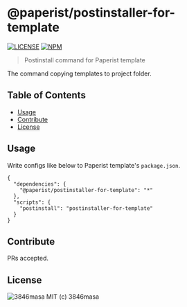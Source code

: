 # @paperist/postinstaller-for-template

[![LICENSE][license-badge]][license]
[![NPM][npm-badge]][npm]

[npm]: https://www.npmjs.com/package/@paperist/postinstaller-for-template
[license]: https://3846masa.mit-license.org
[standard-readme]: https://github.com/RichardLitt/standard-readme

[npm-badge]: https://img.shields.io/npm/v/@paperist/postinstaller-for-template.svg?style=flat-square&logo=data:image/png;base64,iVBORw0KGgoAAAANSUhEUgAAACAAAAAgBAMAAACBVGfHAAAABGdBTUEAALGPC/xhBQAAAAFzUkdCAK7OHOkAAAAbUExURcwAAOeIiP////G7u/ri4tIZGdpFReJsbPC3t075sZwAAAAvSURBVCjPY2CgDWAThIMEsACjEhwIUCZg0dGCIqASwMAxMgXAgSzOwMAOC2TqAwBvzR4JxLaP0gAAAABJRU5ErkJggg==
[license-badge]: https://img.shields.io/badge/license-MIT-blue.svg?style=flat-square&logo=data:image/png;base64,iVBORw0KGgoAAAANSUhEUgAAABAAAAAQBAMAAADt3eJSAAAAIGNIUk0AAHomAACAhAAA%2BgAAAIDoAAB1MAAA6mAAADqYAAAXcJy6UTwAAAAVUExURSBTICJcIiNgIiZoJTuhNyt3Kf///%2BCqxSgAAAAGdFJOUwpclbn%2B4Fj6/H8AAAABYktHRAZhZrh9AAAACXBIWXMAAA3XAAAN1wFCKJt4AAAAB3RJTUUH4AkEEjEV7MDQQwAAAGBJREFUCNc1TUEKgDAMi07vE/Q%2BRD8g%2B4BbvAvi/79iMjDQJm1CC6BbDzRsZI3incIpYeYFhCaYnLiyPYnYkwWZFWoFHrSuttCmmbwXh0eJQYVON4JthZTxCzzAmyb8%2BAAKXBRyN6RyZQAAAABJRU5ErkJggg==

> Postinstall command for Paperist template

The command copying templates to project folder.

## Table of Contents

- [Usage](#usage)
- [Contribute](#contribute)
- [License](#license)

## Usage

Write configs like below to Paperist template's `package.json`.

```
{
  "dependencies": {
    "@paperist/postinstaller-for-template": "*"
  },
  "scripts": {
    "postinstall": "postinstaller-for-template"
  }
}
```

## Contribute

PRs accepted.

## License

![3846masa] MIT (c) 3846masa

[3846masa]: https://www.gravatar.com/avatar/cfeae69aae4f4fc102960f01d35d2d86?s=50
